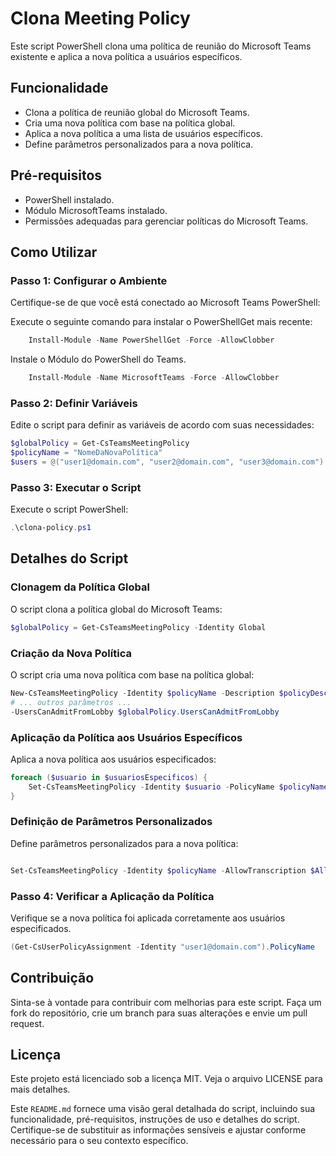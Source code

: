 # Clona Meeting Policy

Este script PowerShell clona uma política de reunião do Microsoft Teams existente e aplica a nova política a usuários específicos.

## Funcionalidade

- Clona a política de reunião global do Microsoft Teams.
- Cria uma nova política com base na política global.
- Aplica a nova política a uma lista de usuários específicos.
- Define parâmetros personalizados para a nova política.

## Pré-requisitos

- PowerShell instalado.
- Módulo MicrosoftTeams instalado.
- Permissões adequadas para gerenciar políticas do Microsoft Teams.

## Como Utilizar

### Passo 1: Configurar o Ambiente

Certifique-se de que você está conectado ao Microsoft Teams PowerShell:

Execute o seguinte comando para instalar o PowerShellGet mais recente:

```powershell
    Install-Module -Name PowerShellGet -Force -AllowClobber
```

Instale o Módulo do PowerShell do Teams.

```powershell
    Install-Module -Name MicrosoftTeams -Force -AllowClobber
```

### Passo 2: Definir Variáveis

Edite o script para definir as variáveis de acordo com suas necessidades:

```powershell
$globalPolicy = Get-CsTeamsMeetingPolicy
$policyName = "NomeDaNovaPolítica"
$users = @("user1@domain.com", "user2@domain.com", "user3@domain.com")
```

### Passo 3: Executar o Script

Execute o script PowerShell:

```powershell
.\clona-policy.ps1
```

## Detalhes do Script

### Clonagem da Política Global

O script clona a política global do Microsoft Teams:

```powershell
$globalPolicy = Get-CsTeamsMeetingPolicy -Identity Global
```

### Criação da Nova Política

O script cria uma nova política com base na política global:
```powershell
New-CsTeamsMeetingPolicy -Identity $policyName -Description $policyDescription -AllowChannelMeetingScheduling $globalPolicy.AllowChannelMeetingScheduling
# ... outros parâmetros ...
-UsersCanAdmitFromLobby $globalPolicy.UsersCanAdmitFromLobby
```

### Aplicação da Política aos Usuários Específicos

Aplica a nova política aos usuários especificados:

```powershell
foreach ($usuario in $usuariosEspecificos) {
    Set-CsTeamsMeetingPolicy -Identity $usuario -PolicyName $policyName
}
```

### Definição de Parâmetros Personalizados

Define parâmetros personalizados para a nova política:

```powershell

Set-CsTeamsMeetingPolicy -Identity $policyName -AllowTranscription $AllowTranscription
```

### Passo 4: Verificar a Aplicação da Política  

Verifique se a nova política foi aplicada corretamente aos usuários especificados.

```powershell
(Get-CsUserPolicyAssignment -Identity "user1@domain.com").PolicyName
```
## Contribuição

Sinta-se à vontade para contribuir com melhorias para este script. Faça um fork do repositório, crie um branch para suas alterações e envie um pull request.

## Licença

Este projeto está licenciado sob a licença MIT. Veja o arquivo LICENSE para mais detalhes.

Este `README.md` fornece uma visão geral detalhada do script, incluindo sua funcionalidade, pré-requisitos, instruções de uso e detalhes do script. Certifique-se de substituir as informações sensíveis e ajustar conforme necessário para o seu contexto específico.